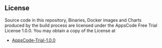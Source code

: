 ## License

Source code in this repository, Binaries, Docker images and Charts produced by the build process are licensed under the AppsCode Free Trial License 1.0.0. You may obtain a copy of the License at

 - [AppsCode-Trial-1.0.0](https://github.com/appscode/licenses/raw/1.0.0/AppsCode-Free-Trial-1.0.0.md)